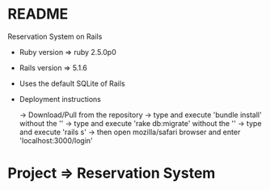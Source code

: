 # README

Reservation System on Rails

* Ruby version => ruby 2.5.0p0

* Rails version => 5.1.6

* Uses the default SQLite of Rails

* Deployment instructions

	-> Download/Pull from the repository
	-> type and execute 'bundle install' without the ''
	-> type and execute 'rake db:migrate' without the ''
	-> type and execute 'rails s'
	-> then open mozilla/safari browser and enter 'localhost:3000/login'

# Project => Reservation System
